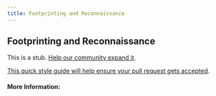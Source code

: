 ```yaml
---
title: Footprinting and Reconnaissance
---
```


## Footprinting and Reconnaissance

This is a stub. [Help our community expand it](https://github.com/freeCodeCamp/guide-articles/tree/master/articles/Security/Footprinting-And-Reconnaissance/index.md).

[This quick style guide will help ensure your pull request gets accepted](https://github.com/freeCodeCamp/guide-articles/blob/master/README.md).

<!-- The article goes here, in GitHub-flavored Markdown. Feel free to add YouTube videos, images, and CodePen/JSBin embeds  -->

#### More Information:
<!-- Please add any articles you think might be helpful to read before writing the article -->


